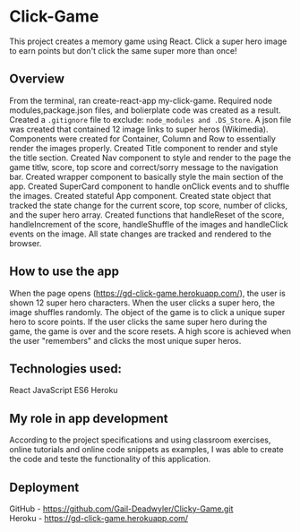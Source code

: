 # Click-Game

This project creates a memory game using React. Click a super hero image to earn points but don't click the same super more than once!

## Overview
From the terminal, ran create-react-app my-click-game. Required node modules,package.json files, and bolierplate code was created as a result. Created a `.gitignore` file to exclude: `node_modules and .DS_Store`. A json file was created that contained 12 image links to super heros (Wikimedia). Components were created for Container, Column and Row to essentially render the images properly. Created Title component to render and style the title section. Created Nav component to style and render to the page the game titlw, score, top score and correct/sorry message to the navigation bar. Created wrapper component to basically style the main section of the app. Created SuperCard component to handle onClick events and to shuffle the images. Created stateful App component. Created state object that tracked the state change for the current score, top score, number of clicks, and the super hero array. Created functions that handleReset of the score, handleIncrement of the score, handleShuffle of the images and handleClick events on the image. All state changes are tracked and rendered to the browser. 

## How to use the app
When the page opens (https://gd-click-game.herokuapp.com/), the user is shown 12 super hero characters. When the user clicks a super hero, the image shuffles randomly. The object of the game is to click a unique super hero to score points. If the user clicks the same super hero during the game, the game is over and the score resets. A high score is achieved when the user "remembers" and clicks the most unique super heros.   

## Technologies used: 
React 
JavaScript ES6
Heroku

## My role in app development
According to the project specifications and using classroom exercises, online tutorials and online code snippets as examples, I was able to create the code and teste the functionality of this application.

## Deployment  
GitHub - https://github.com/Gail-Deadwyler/Clicky-Game.git  
Heroku - https://gd-click-game.herokuapp.com/
